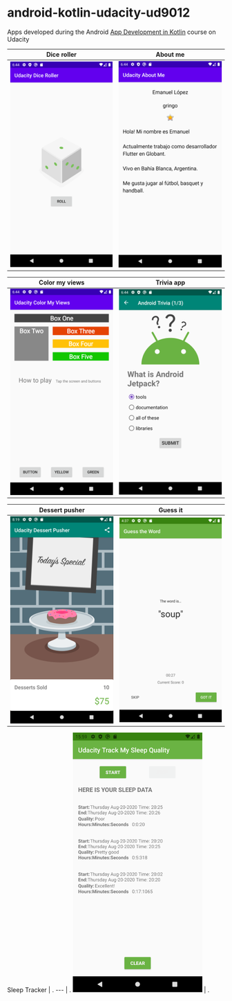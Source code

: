 # android-kotlin-udacity-ud9012
Apps developed during the Android [App Development in Kotlin](https://www.udacity.com/course/developing-android-apps-with-kotlin--ud9012) course on Udacity

Dice roller | About me
--- | ---
<img src="android-kotlin-udacity-dice-roller.png" width="300" alt="Dice roller app screenshot"/> | <img src="android-kotlin-udacity-about-me.png" width="300" alt="About me app screenshot"/>

Color my views | Trivia app
--- | ---
<img src="android-kotlin-udacity-color-my-views.png" width="300" alt="Color my views app screenshot"/> | <img src="android-kotlin-udacity-trivia-app.png" width="300" alt="Trivia app app screenshot"/>

Dessert pusher | Guess it
--- | ---
<img src="android-kotlin-udacity-dessert-pusher.png" width="300" alt="Dessert pusher app screenshot"/> | <img src="android-kotlin-udacity-guess-it.png" width="300" alt="Guess it app screenshot"/>

Sleep Tracker | .
--- | .
<img src="android-kotlin-udacity-sleep-tracker.png" width="300" alt="Dessert pusher app screenshot"/> | .